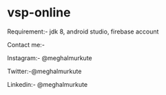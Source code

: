 # vsp-online
Requirement:- jdk 8, android studio, firebase account

Contact me:-

Instagram:- @meghalmurkute

Twitter:-@meghalmurkute

Linkedin:- @meghalmurkute
